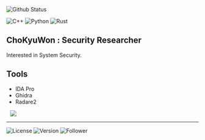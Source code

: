 ![Github Status](https://github-readme-stats.vercel.app/api?username=chokyuwon&show_icons=true)

![C++](https://img.shields.io/badge/-C++-informational?style=for-the-badge&logo=C%2B%2B&logoColor=fff)
![Python](https://img.shields.io/badge/-python-ff69b4?style=for-the-badge&logo=python&logoColor=fff)
![Rust](https://img.shields.io/badge/-Rust-lightgrey?style=for-the-badge&logo=Rust&logoColor=000)

## ChoKyuWon : Security Researcher

Interested in System Security. 

## Tools
- IDA Pro
- Ghidra
- Radare2

<a href="https://chokyuwon.github.io">
    <img 
        src="http://img.shields.io/badge/-Tech%20Blog-655ced?style=flat&logo=github&link=https://chokyuwon.github.io"
        style="height : auto; margin-left : 10px; margin-right : 10px;"/>
</a>
<hr>

![License](https://img.shields.io/badge/License-MIT-green)
![Version](https://img.shields.io/badge/version-0.0.1-blue)
![Follower](https://img.shields.io/github/followers/ChoKyuWon?label=ChoKyuWon%20Followers&style=social)
